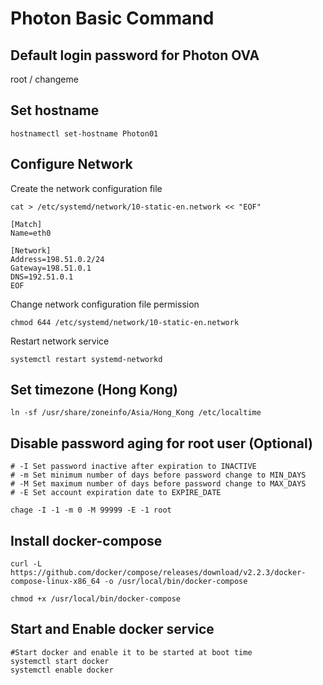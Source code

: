 # Photon Basic Command

## **Default login password for Photon OVA**

root / changeme

## **Set hostname**

    hostnamectl set-hostname Photon01

## **Configure Network**

Create the network configuration file


    cat > /etc/systemd/network/10-static-en.network << "EOF"

    [Match]
    Name=eth0

    [Network]
    Address=198.51.0.2/24
    Gateway=198.51.0.1
    DNS=192.51.0.1
    EOF

Change network configuration file permission

    chmod 644 /etc/systemd/network/10-static-en.network

Restart network service

    systemctl restart systemd-networkd

## **Set timezone (Hong Kong)**

    ln -sf /usr/share/zoneinfo/Asia/Hong_Kong /etc/localtime

## **Disable password aging for root user (Optional)**

    # -I Set password inactive after expiration to INACTIVE
    # -m Set minimum number of days before password change to MIN_DAYS
    # -M Set maximum number of days before password change to MAX_DAYS
    # -E Set account expiration date to EXPIRE_DATE

    chage -I -1 -m 0 -M 99999 -E -1 root

## **Install docker-compose**

    curl -L https://github.com/docker/compose/releases/download/v2.2.3/docker-compose-linux-x86_64 -o /usr/local/bin/docker-compose

    chmod +x /usr/local/bin/docker-compose

## **Start and Enable docker service**

    #Start docker and enable it to be started at boot time
    systemctl start docker
    systemctl enable docker